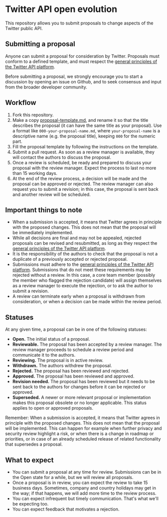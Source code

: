 # Twitter API open evolution

This repository allows you to submit proposals to change aspects of the Twitter public API.

## Submitting a proposal

Anyone can submit a proposal for consideration by Twitter. Proposals must conform to a defined template, and must respect the [general principles of the Twitter API platform](principles.md).

Before submitting a proposal, we strongly encourage you to start a discussion by opening an issue on Github, and to seek consensus and input from the broader developer community.

## Workflow

1.  Fork this repository.
2.  Make a copy [proposal-template.md](proposal-template.md), and rename it so that the title describes the proposal (it can have the same title as your proposal). Use a format like `000-your-proposal-name.md`, where `your-proposal-name` is a descriptive name (e.g. the proposal title), keeping `000` for the numeric part.
3.  Fill the proposal template by following the instructions on the template.
4.  Submit a pull request. As soon as a review manager is available, they will contact the authors to discuss the proposal.
5.  Once a review is scheduled, be ready and prepared to discuss your proposal with the review manager. Expect the process to last no more than 15 working days.
6.  At the end of the review process, a decision will be made and the proposal can be approved or rejected. The review manager can also request you to submit a revision; in this case, the proposal is sent back and another review will be scheduled.

## Important things to note

-   When a submission is accepted, it means that Twitter agrees in principle with the proposed changes. This does not mean that the proposal will be immediately implemented.
-   While all decisions are final and may not be appealed, rejected proposals can be revised and resubmitted, as long as they respect the [general principles of the Twitter API platform](principles.md).
-   It is the responsibility of the authors to check that the proposal is not a duplicate of a previously accepted or rejected proposal.
-   Submissions must adhere to the [general principles of the Twitter API platform](principles.md). Submissions that do not meet these requirements may be rejected without a review. In this case, a core team member (possibly the member who flagged the rejection candidate) will assign themselves as a review manager to execute the rejection, or to ask the author to submit a revision.
-   A review can terminate early when a proposal is withdrawn from consideration, or when a decision can be made within the review period.

## Statuses

At any given time, a proposal can be in one of the following statuses:

-   **Open.** The initial status of a proposal.
-   **Reviewable.** The proposal has been accepted by a review manager. The review manager proceeds to schedule a review period and communicate it to the authors.
-   **Reviewing.** The proposal is in active review.
-   **Withdrawn.** The authors withdrew the proposal.
-   **Rejected.** The proposal has been reviewed and rejected.
-   **Approved.** The proposal has been reviewed and approved.
-   **Revision needed.** The proposal has been reviewed but it needs to be sent back to the authors for changes before it can be rejected or approved.
-   **Superseded.** A newer or more relevant proposal or implementation makes this proposal obsolete or no longer applicable. This status applies to open or approved proposals.

Remember: When a submission is accepted, it means that Twitter agrees in principle with the proposed changes. This does not mean that the proposal will be implemented. This can happen for example when further privacy and security review highlight a risk, or when there is a change in roadmap or priorities, or in case of an already scheduled release of related functionality that supersedes a proposal.

## What to expect

- You can submit a proposal at any time for review. Submissions can be in the Open state for a while, but we will review all proposals.
- Once a proposal is in review, you can expect the review to take 15 business days. Sometimes, company and country holidays may get in the way; if that happens, we will add more time to the review process.
- You can expect infrequent but timely communication. That's what we'll be expecting too.
- You can expect feedback that motivates a rejection.
